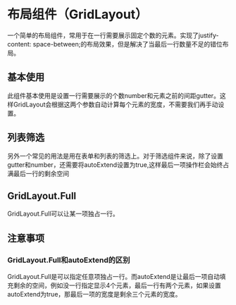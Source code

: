 # 布局组件（GridLayout）
一个简单的布局组件，常用于在一行需要展示固定个数的元素。实现了justify-content: space-between;的布局效果，但是解决了当最后一行数量不足的错位布局。
## 基本使用
此组件基本使用是设置一行需要展示的个数number和元素之前的间距gutter。这样GridLayout会根据这两个参数自动计算每个元素的宽度，不需要我们再手动设置。
<code src="./demo/BaseLayout/index.tsx"></code>
## 列表筛选
另外一个常见的用法是用在表单和列表的筛选上。对于筛选组件来说，除了设置gutter和number，还需要将autoExtend设置为true,这样最后一项操作栏会始终占满最后一行的剩余空间
<code src="./demo/FilterLayout/index.tsx"></code>
## GridLayout.Full
GridLayout.Full可以让某一项独占一行。
<code src="./demo/FormLayout/index.tsx"></code>

<API src="./index.tsx"></API>
## 注意事项
### GridLayout.Full和autoExtend的区别
GridLayout.Full是可以指定任意项独占一行。而autoExtend是让最后一项自动填充剩余的空间，例如没一行指定显示4个元素，最后一行有两个元素，如果设置autoExtend为true，那最后一项的宽度是剩余三个元素的宽度。
